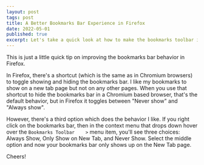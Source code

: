 ```yaml
---
layout: post
tags: post
title: A Better Bookmarks Bar Experience in Firefox
date: 2022-05-01
published: true
excerpt: Let's take a quick look at how to make the bookmarks toolbar in Firefox better.
---
```


This is just a little quick tip on improving the bookmarks bar behavior in Firefox.

In Firefox, there's a shortcut (which is the same as in Chromium browsers) to toggle showing and hiding the bookmarks bar. I like my bookmarks to show on a new tab page but not on any other pages. When you use that shortcut to hide the bookmarks bar in a Chromium based browser, that's the default behavior, but in Firefox it toggles between "Never show" and "Always show".

However, there's a third option which does the behavior I like. If you right click on the bookmarks bar, then in the context menu that drops down hover over the `Bookmarks Toolbar    >` menu item, you'll see three choices: Always Show, Only Show on New Tab, and Never Show. Select the middle option and now your bookmarks bar only shows up on the New Tab page.

Cheers!

